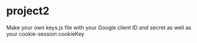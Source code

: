 # project2

Make your own keys.js file with your Google client ID and secret as well as your cookie-session cookieKey